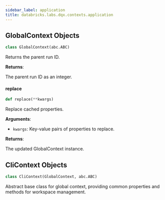 ```yaml
---
sidebar_label: application
title: databricks.labs.dqx.contexts.application
---
```


## GlobalContext Objects

```python
class GlobalContext(abc.ABC)
```

Returns the parent run ID.

**Returns**:

The parent run ID as an integer.

#### replace

```python
def replace(**kwargs)
```

Replace cached properties.

**Arguments**:

- `kwargs`: Key-value pairs of properties to replace.

**Returns**:

The updated GlobalContext instance.

## CliContext Objects

```python
class CliContext(GlobalContext, abc.ABC)
```

Abstract base class for global context, providing common properties and methods for workspace management.

